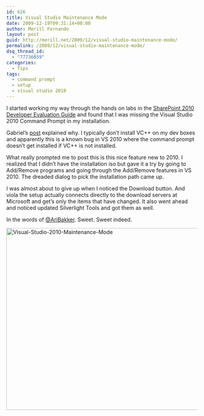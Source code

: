 ```yaml
---
id: 626
title: Visual Studio Maintenance Mode
date: 2009-12-19T09:31:14+00:00
author: Merill Fernando
layout: post
guid: http://merill.net/2009/12/visual-studio-maintenance-mode/
permalink: /2009/12/visual-studio-maintenance-mode/
dsq_thread_id:
  - "77736059"
categories:
  - Tips
tags:
  - command prompt
  - setup
  - visual studio 2010
---
```

<p>I started working my way through the hands on labs in the <a href="http://www.microsoft.com/downloads/details.aspx?FamilyID=cffb14e8-88a9-43bd-87aa-4792ab60d320&amp;displaylang=en">SharePoint 2010 Developer Evaluation Guide</a> and found that I was missing the Visual Studio 2010 Command Prompt in my installation.</p>  <p>Gabriel’s <a href="http://gabriel.lozano-moran.name/blog/post/Visual-Studio-2010-Command-Prompt-shortcut-missing.aspx">post</a> explained why. I typically don’t install VC++ on my dev boxes and apparently this is a known bug in VS 2010 where the command prompt doesn’t get installed if VC++ is not installed.</p>  <p>What really prompted me to post this is this nice feature new to 2010. I realized that I didn’t have the installation iso but gave it a try by going to Add/Remove programs and going through the Add/Remove features in VS 2010. The dreaded dialog to pick the installation path came up.</p>  <p>I was almost about to give up when I noticed the Download button. And viola the setup actually connects directly to the download servers at Microsoft and get’s only the items that have changed. It also went ahead and noticed updated Silverlight Tools and got them as well. </p>  <p>In the words of <a href="http://www.sharepointconfig.com/">@AriBakker</a>. Sweet. Sweet indeed. </p>  <p><a href="https://merill.net/wp-content/uploads/2009/12/VisualStudio2010MaintenanceMode.png"><img style="border-bottom: 0px; border-left: 0px; display: inline; border-top: 0px; border-right: 0px" title="Visual-Studio-2010-Maintenance-Mode" border="0" alt="Visual-Studio-2010-Maintenance-Mode" src="https://merill.net/wp-content/uploads/2009/12/VisualStudio2010MaintenanceMode_thumb.png" width="624" height="480" /></a></p>